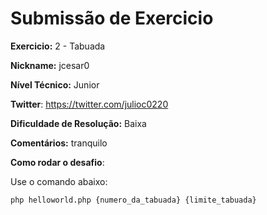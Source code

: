 # Submissão de Exercicio

**Exercicio:** 2 - Tabuada

**Nickname:** jcesar0

**Nível Técnico:** Junior

**Twitter**: https://twitter.com/julioc0220

**Dificuldade de Resolução:** Baixa

**Comentários:** tranquilo

**Como rodar o desafio**: 

Use o comando abaixo: 
```bash
php helloworld.php {numero_da_tabuada} {limite_tabuada}
```